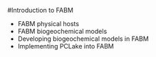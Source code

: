 #Introduction to FABM
- FABM physical hosts
- FABM biogeochemical models
- Developing biogeochemical models in FABM
- Implementing PCLake into FABM
